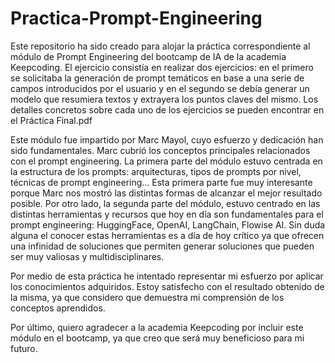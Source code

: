 # Practica-Prompt-Engineering
Este repositorio ha sido creado para alojar la práctica correspondiente al módulo de Prompt Engineering del bootcamp de IA de la academia Keepcoding. El ejercicio consistía en realizar dos ejercicios: en el primero se solicitaba la generación de prompt temáticos en base a una serie de campos introducidos por el usuario y en el segundo se debía generar un modelo que resumiera textos y extrayera los puntos claves del mismo. Los detalles concretos sobre cada uno de los ejercicios se pueden encontrar en el Práctica Final.pdf

Este módulo fue impartido por Marc Mayol, cuyo esfuerzo y dedicación han sido fundamentales. Marc cubrió los conceptos principales relacionados con el prompt engineering. La primera parte del módulo estuvo centrada en la estructura de los prompts: arquitecturas, tipos de prompts por nivel, técnicas de prompt engineering... Esta primera parte fue muy interesante porque Marc nos mostró las distintas formas de alcanzar el mejor resultado posible. Por otro lado, la segunda parte del módulo, estuvo centrado en las distintas herramientas y recursos que hoy en día son fundamentales para el prompt engineering: HuggingFace, OpenAI, LangChain, Flowise AI. Sin duda alguna el conocer estas herramientas es a día de hoy crítico ya que ofrecen una infinidad de soluciones que permiten generar soluciones que pueden ser muy valiosas y multidisciplinares. 

Por medio de esta práctica he intentado representar mi esfuerzo por aplicar los conocimientos adquiridos. Estoy satisfecho con el resultado obtenido de la misma, ya que considero que demuestra mi comprensión de los conceptos aprendidos.

Por último, quiero agradecer a la academia Keepcoding por incluir este módulo en el bootcamp, ya que creo que será muy beneficioso para mi futuro.
